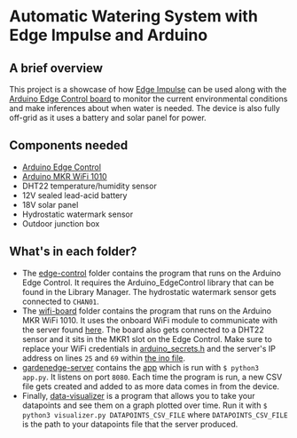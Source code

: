 # Automatic Watering System with Edge Impulse and Arduino

## A brief overview

This project is a showcase of how [Edge Impulse](https://edgeimpulse.com/) can be used along with the [Arduino Edge Control board](https://store.arduino.cc/usa/edge-control) to monitor the current environmental conditions and make inferences about when water is needed. The device is also fully off-grid as it uses a battery and solar panel for power.

## Components needed

- [Arduino Edge Control](https://store.arduino.cc/usa/edge-control)
- [Arduino MKR WiFi 1010](https://store.arduino.cc/usa/mkr-wifi-1010)
- DHT22 temperature/humidity sensor
- 12V sealed lead-acid battery
- 18V solar panel
- Hydrostatic watermark sensor
- Outdoor junction box

## What's in each folder?

- The [edge-control](edge-control/) folder contains the program that runs on the Arduino Edge Control. It requires the Arduino_EdgeControl library that can be found in the Library Manager. The hydrostatic watermark sensor gets connected to `CHAN01`.
- The [wifi-board](wifi-board/) folder contains the program that runs on the Arduino MKR WiFi 1010. It uses the onboard WiFi module to communicate with the server found [here](gardenedge-server/app.py). The board also gets connected to a DHT22 sensor and it sits in the MKR1 slot on the Edge Control. Make sure to replace your WiFi credentials in [arduino_secrets.h](wifi-board/arduino_secrets.h) and the server's IP address on lines `25` and `69` within [the ino file](wifi-board/wifi-board.ino).
- [gardenedge-server](gardenedge-server) contains the [app](gardenedge-server/app.py) which is run with `$ python3 app.py`. It listens on port `8080`. Each time the program is run, a new CSV file gets created and added to as more data comes in from the device.
- Finally, [data-visualizer](data-visualizer) is a program that allows you to take your datapoints and see them on a graph plotted over time. Run it with `$ python3 visualizer.py DATAPOINTS_CSV_FILE` where `DATAPOINTS_CSV_FILE` is the path to your datapoints file that the server produced.
